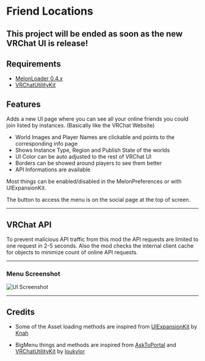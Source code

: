 # Friend Locations

## **This project will be ended as soon as the new VRChat UI is release!**

## Requirements

- [MelonLoader 0.4.x](https://melonwiki.xyz/)
- [VRChatUtilityKit](https://github.com/loukylor/VRC-Mods/tree/main/VRChatUtilityKit)

## Features

Adds a new UI page where you can see all your online friends you could join listed by instances. (Basically like the VRChat Website)
- World Images and Player Names are clickable and points to the corresponding info page
- Shows Instance Type, Region and Publish State of the worlds
- UI Color can be auto adjusted to the rest of VRChat UI
- Borders can be showed around players to see them better
- API Informations are available

Most things can be enabled/disabled in the MelonPreferences or with UIExpansionKit.

The button to access the menu is on the social page at the top of screen.

---

## VRChat API

To prevent malicious API traffic from this mod the API requests are limited to one request in 2-5 seconds. Also the mod checks the internal client cache for objects to minimize count of online API requests.

---

### Menu Screenshot
![UI Screenshot](https://i.imgur.com/Vj4v11t.png)

---

## Credits

- Some of the Asset loading methods are inspired from [UIExpansionKit](https://github.com/knah/VRCMods/tree/master/UIExpansionKit) by [Knah](https://github.com/knah)

- BigMenu things and methods are inspired from [AskToPortal](https://github.com/loukylor/VRC-Mods/tree/main/AskToPortal) and [VRChatUtilityKit](https://github.com/loukylor/VRC-Mods/tree/main/VRChatUtilityKit) by [loukylor](https://github.com/loukylor)